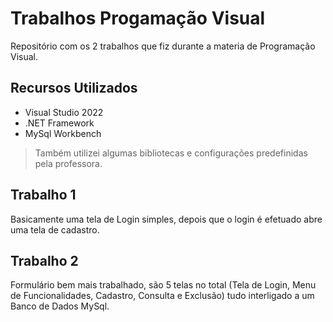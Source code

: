 # Trabalhos Progamação Visual

Repositório com os 2 trabalhos que fiz durante a materia de Programação Visual.

## Recursos Utilizados

- Visual Studio 2022
- .NET Framework
- MySql Workbench

> Também utilizei algumas bibliotecas e configurações predefinidas pela professora.

## Trabalho 1

Basicamente uma tela de Login simples, depois que o login é efetuado abre uma tela de cadastro.

## Trabalho 2

Formulário bem mais trabalhado, são 5 telas no total (Tela de Login, Menu de Funcionalidades, Cadastro, Consulta e Exclusão) tudo interligado a um Banco de Dados MySql.